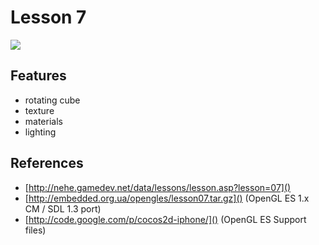 # Lesson 7

![](http://github.com/haqu/iphone-nehe/raw/e6115bf899ad501b0f325b52269b72d18818f2b8/lesson07/lesson07.jpg)

## Features

* rotating cube
* texture
* materials
* lighting

## References

* [http://nehe.gamedev.net/data/lessons/lesson.asp?lesson=07]()
* [http://embedded.org.ua/opengles/lesson07.tar.gz]() (OpenGL ES 1.x CM / SDL 1.3 port)
* [http://code.google.com/p/cocos2d-iphone/]() (OpenGL ES Support files)
